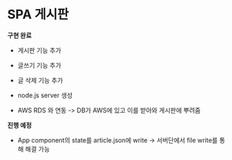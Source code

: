 # SPA 게시판

**구현 완료**

- 게시판 기능 추가
- 글쓰기 기능 추가
- 글 삭제 기능 추가

- node.js server 생성
- AWS RDS 와 연동 -> DB가 AWS에 있고 이를 받아와 게시판에 뿌려줌



**진행 예정**

- App component의 state를 article.json에 write   -> 서버단에서 file write를 통해 해결 가능

